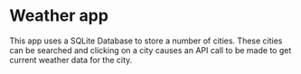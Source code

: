 # Weather app

This app uses a SQLite Database to store a number of cities. These cities can be searched
and clicking on a city causes an API call to be made to get current weather data for the city.

